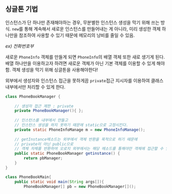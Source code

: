 ﻿## 싱글톤 기법

인스턴스가 단 하나만 존재해야하는 경우, 무분별한 인스턴스 생성을 막기 위해 쓰는 방식.
`new`를 통해 계속해서 새로운 인스턴스를 만들어내는 게 아니라, 미리 생성한 객체 하나만을 참조하여 사용할 수 있기 때문에 메모리의 낭비를 줄일 수 있음.


*ex) 전화번호부*

새로운 `PhoneInfo` 객체를 만들게 되면 `PhoneInfo`의 배열 객체 또한 새로 생기게 된다.
배열 하나만을 이용하고자 하려면 새로운 객체가 아닌 기본 객체를 이용할 수 있게 해야함. 
객체 생성을 막기 위해 싱글톤을 사용해야한다!



외부에서 생성자와 인스턴스 접근을 못하게끔 `private`접근 지시자를 이용하여 클래스 내부에서만 처리할 수 있게 한다.

```java
class PhoneBookManager {
	
	// 생성자 접근 제한 : private
	private PhoneBookManager(){	};
	
	// 인스턴스를 내부에서 만들고
	// 인스턴스 생성을 하지 못하기 때문에 static으로 고정시킨다.
	private static PhoneInfoManage m = new PhoneInfoManage();
	
	// getInstance메소드는 외부에서 객체 반환을 목적으로 하기 때문에
	// private이 아닌 public으로
	// 객체 자체를 반환하여 오로지 외부에서는 해당 메소드를 통해야만 객체에 접근할 수 있다.
	public static PhoneBookManager getinstance() {
		return pbManager;
	}
}

class PhoneBookMain{
	public static void main(String args[]){
		PhoneBookManager[] pb = new PhoneBookManager[]();
		
```
